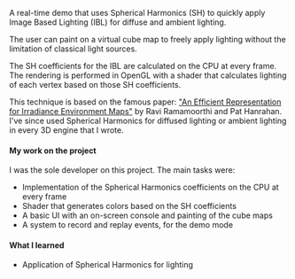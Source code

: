 ---
---
A real-time demo that uses Spherical Harmonics (SH) to quickly apply Image Based Lighting (IBL) for diffuse and ambient lighting.

The user can paint on a virtual cube map to freely apply lighting without the limitation of classical light sources.

The SH coefficients for the IBL are calculated on the CPU at every frame. The rendering is performed in OpenGL with a shader that calculates lighting of each vertex based on those SH coefficients.

This technique is based on the famous paper: ["An Efficient Representation for Irradiance Environment Maps"](https://graphics.stanford.edu/papers/envmap/) by Ravi Ramamoorthi and Pat Hanrahan. I've since used Spherical Harmonics for diffused lighting or ambient lighting in every 3D engine that I wrote.

#### My work on the project

I was the sole developer on this project. The main tasks were:

- Implementation of the Spherical Harmonics coefficients on the CPU at every frame
- Shader that generates colors based on the SH coefficients
- A basic UI with an on-screen console and painting of the cube maps
- A system to record and replay events, for the demo mode

#### What I learned

- Application of Spherical Harmonics for lighting
